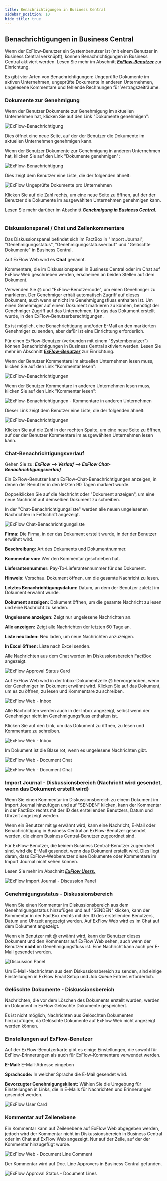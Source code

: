 ```yaml
---
title: Benachrichtigungen in Business Central
sidebar_position: 10
hide_title: true
---
```

## Benachrichtigungen in Business Central
Wenn der ExFlow-Benutzer ein Systembenutzer ist (mit einem Benutzer in Business Central verknüpft), können Benachrichtigungen in Business Central aktiviert werden. Lesen Sie mehr im Abschnitt [***ExFlow-Benutzer***](https://docs.exflow.cloud/business-central/docs/user-manual/business-functionality/exflow-user#add-a-new-user-manually) zur Einrichtung.

Es gibt vier Arten von Benachrichtigungen: Ungeprüfte Dokumente im aktiven Unternehmen, ungeprüfte Dokumente in anderen Unternehmen, ungelesene Kommentare und fehlende Rechnungen für Vertragszeiträume.
<br/>

### Dokumente zur Genehmigung
Wenn der Benutzer Dokumente zur Genehmigung im aktuellen Unternehmen hat, klicken Sie auf den Link "Dokumente genehmigen":

![ExFlow-Benachrichtigung](../../images/image336.png)

Dies öffnet eine neue Seite, auf der der Benutzer die Dokumente im aktuellen Unternehmen genehmigen kann.

Wenn der Benutzer Dokumente zur Genehmigung in anderen Unternehmen hat, klicken Sie auf den Link "Dokumente genehmigen":

![ExFlow-Benachrichtigung](../../images/image337.png)

Dies zeigt dem Benutzer eine Liste, die der folgenden ähnelt:

![ExFlow Ungeprüfte Dokumente pro Unternehmen](../../images/image338.png)

Klicken Sie auf die Zahl rechts, um eine neue Seite zu öffnen, auf der der Benutzer die Dokumente im ausgewählten Unternehmen genehmigen kann.

Lesen Sie mehr darüber im Abschnitt [***Genehmigung in Business Central.***](https://docs.exflow.cloud/business-central/docs/user-manual/approval-workflow/approval-in-business-central#approval-in-business-central)<br/><br/>

### Diskussionspanel / Chat und Zeilenkommentare

Das Diskussionspanel befindet sich im FactBox in "Import Journal", "Genehmigungsstatus", "Genehmigungsstatusverlauf" und "Gelöschte Dokumente" in Business Central.

Auf ExFlow Web wird es **Chat** genannt.

Kommentare, die im Diskussionspanel in Business Central oder im Chat auf ExFlow Web geschrieben werden, erscheinen an beiden Stellen auf dem Dokument.

Verwenden Sie @ und "ExFlow-Benutzercode", um einen Genehmiger zu markieren. Der Genehmiger erhält automatisch Zugriff auf dieses Dokument, auch wenn er nicht im Genehmigungsfluss enthalten ist. Um einen Genehmiger auf einem Dokument markieren zu können, benötigt der Genehmiger Zugriff auf das Unternehmen, für das das Dokument erstellt wurde, in den ExFlow-Benutzerberechtigungen.

Es ist möglich, eine Benachrichtigung und/oder E-Mail an den markierten Genehmiger zu senden, aber dafür ist eine Einrichtung erforderlich.

Für einen ExFlow-Benutzer (verbunden mit einem "Systembenutzer") können Benachrichtigungen in Business Central aktiviert werden. Lesen Sie mehr im Abschnitt [***ExFlow-Benutzer***](https://docs.exflow.cloud/business-central/docs/user-manual/business-functionality/exflow-user#add-a-new-user-manually) zur Einrichtung.

Wenn der Benutzer Kommentare im aktuellen Unternehmen lesen muss, klicken Sie auf den Link "Kommentar lesen":

![ExFlow-Benachrichtigungen](../../images/notifications-new-comments-001.png)

Wenn der Benutzer Kommentare in anderen Unternehmen lesen muss, klicken Sie auf den Link "Kommentar lesen":

![ExFlow-Benachrichtigungen - Kommentare in anderen Unternehmen](../../images/image341.png)

Dieser Link zeigt dem Benutzer eine Liste, die der folgenden ähnelt:

![ExFlow-Benachrichtigungen](../../images/image342.png)

Klicken Sie auf die Zahl in der rechten Spalte, um eine neue Seite zu öffnen, auf der der Benutzer Kommentare im ausgewählten Unternehmen lesen kann.

### Chat-Benachrichtigungsverlauf

Gehen Sie zu: ***ExFlow \--\> Verlauf \--\> ExFlow Chat-Benachrichtigungsverlauf***

Ein ExFlow-Benutzer kann ExFlow-Chat-Benachrichtigungen anzeigen, in denen der Benutzer in den letzten 90 Tagen markiert wurde.

Doppelklicken Sie auf die Nachricht oder "Dokument anzeigen", um eine neue Nachricht auf demselben Dokument zu schreiben.

In der "Chat-Benachrichtigungsliste" werden alle neuen ungelesenen Nachrichten in Fettschrift angezeigt.

![ExFlow Chat-Benachrichtigungsliste](../../images/image343.png)

**Firma:** Die Firma, in der das Dokument erstellt wurde, in der der Benutzer erwähnt wird.

**Beschreibung:** Art des Dokuments und Dokumentnummer.

**Kommentar von:** Wer den Kommentar geschrieben hat.

**Lieferantennummer:** Pay-To-Lieferantennummer für das Dokument.

**Hinweis:** Vorschau. Dokument öffnen, um die gesamte Nachricht zu lesen.

**Letztes Benachrichtigungsdatum:** Datum, an dem der Benutzer zuletzt im Dokument erwähnt wurde.

**Dokument anzeigen:** Dokument öffnen, um die gesamte Nachricht zu lesen und eine Nachricht zu senden.

**Ungelesene anzeigen:** Zeigt nur ungelesene Nachrichten an.

**Alle anzeigen:** Zeigt alle Nachrichten der letzten 60 Tage an.

**Liste neu laden:** Neu laden, um neue Nachrichten anzuzeigen.

**In Excel öffnen:** Liste nach Excel senden.

Alle Nachrichten aus dem Chat werden im Diskussionsbereich FactBox angezeigt.

![ExFlow Approval Status Card](../../images/image345.png)

Auf ExFlow Web wird in der Inbox-Dokumentzeile @ hervorgehoben, wenn der Genehmiger im Dokument erwähnt wird. Klicken Sie auf das Dokument, um es zu öffnen, zu lesen und Kommentare zu schreiben.

![ExFlow Web - Inbox](../../images/image346.png)

Alle Nachrichten werden auch in der Inbox angezeigt, selbst wenn der Genehmiger nicht im Genehmigungsfluss enthalten ist.

Klicken Sie auf den Link, um das Dokument zu öffnen, zu lesen und Kommentare zu schreiben.

![ExFlow Web - Inbox](../../images/image347.png)

Im Dokument ist die Blase rot, wenn es ungelesene Nachrichten gibt.

![ExFlow Web - Document Chat](../../images/image348.png)

![ExFlow Web - Document Chat](../../images/image349.png)

### Import Journal - Diskussionsbereich (Nachricht wird gesendet, wenn das Dokument erstellt wird)

Wenn Sie einen Kommentar im Diskussionsbereich zu einem Dokument im Import Journal hinzufügen und auf "SENDEN" klicken, kann der Kommentar in der FactBox rechts mit der ID des erstellenden Benutzers, Datum und Uhrzeit angezeigt werden.

Wenn ein Benutzer mit @ erwähnt wird, kann eine Nachricht, E-Mail oder Benachrichtigung in Business Central an ExFlow-Benutzer gesendet werden, die einem Business Central-Benutzer zugeordnet sind.

Für ExFlow-Benutzer, die keinem Business Central-Benutzer zugeordnet sind, wird die E-Mail gesendet, wenn das Dokument erstellt wird. Dies liegt daran, dass ExFlow-Webbenutzer diese Dokumente oder Kommentare im Import Journal nicht sehen können.

Lesen Sie mehr im Abschnitt [***ExFlow Users.***](https://docs.exflow.cloud/business-central/docs/user-manual/business-functionality/exflow-user#add-a-new-user-manually)

![ExFlow Import Journal - Discussion Panel](../../images/image350.png)

### Genehmigungsstatus - Diskussionsbereich

Wenn Sie einen Kommentar im Diskussionsbereich aus dem Genehmigungsstatus hinzufügen und auf "SENDEN" klicken, kann der Kommentar in der FactBox rechts mit der ID des erstellenden Benutzers, Datum und Uhrzeit angezeigt werden. Auf ExFlow Web wird es im Chat auf dem Dokument angezeigt.

Wenn ein Benutzer mit @ erwähnt wird, kann der Benutzer dieses Dokument und den Kommentar auf ExFlow Web sehen, auch wenn der Benutzer **nicht** im Genehmigungsfluss ist. Eine Nachricht kann auch per E-Mail gesendet werden.

![Discussion Panel](../../images/image351.png)

Um E-Mail-Nachrichten aus dem Diskussionsbereich zu senden, sind einige Einstellungen in ExFlow Email Setup und Job Queue Entries erforderlich.

### Gelöschte Dokumente - Diskussionsbereich

Nachrichten, die vor dem Löschen des Dokuments erstellt wurden, werden im Dokument in ExFlow Gelöschte Dokumente gespeichert.

Es ist nicht möglich, Nachrichten aus Gelöschten Dokumenten hinzuzufügen, da Gelöschte Dokumente auf ExFlow Web nicht angezeigt werden können.

### Einstellungen auf ExFlow-Benutzer

Auf der ExFlow-Benutzerkarte gibt es einige Einstellungen, die sowohl für ExFlow-Erinnerungen als auch für ExFlow-Kommentare verwendet werden.

**E-Mail:** E-Mail-Adresse eingeben

**Sprachcode:** In welcher Sprache die E-Mail gesendet wird.

**Bevorzugter Genehmigungsklient:** Wählen Sie die Umgebung für Einstellungen in Links, die in E-Mails für Nachrichten und Erinnerungen gesendet werden.

![ExFlow User Card](../../images/image352.png)

### Kommentar auf Zeilenebene

Ein Kommentar kann auf Zeilenebene auf ExFlow Web abgegeben werden, jedoch wird der Kommentar nicht im Diskussionsbereich in Business Central oder im Chat auf ExFlow Web angezeigt. Nur auf der Zeile, auf der der Kommentar hinzugefügt wurde.

![ExFlow Web - Document Line Comment](../../images/image353.png)

Der Kommentar wird auf Doc. Line Approvers in Business Central gefunden.

![ExFlow Approval Status - Document Lines](../../images/image354.png)
